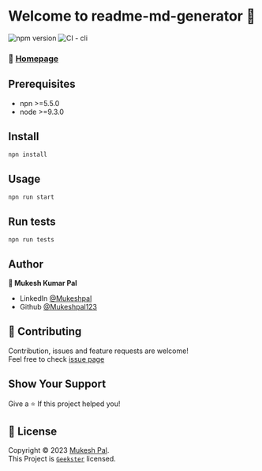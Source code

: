 # Welcome to readme-md-generator :wave:

![npm version](https://img.shields.io/npm/v/npm.svg)
![CI - cli](https://github.com/npm/cli/actions/workflows/ci.yml/badge.svg)

### :house_with_garden: [Homepage](https://www.geekster.in/)
## Prerequisites

* npn >=5.5.0
* node >=9.3.0

## Install
```
npn install
```
## Usage
```
npn run start
```
## Run tests
```
npn run tests
```
## Author
__👤 Mukesh Kumar Pal__
* LinkedIn [@Mukeshpal](linkedin.com/in/mukesh-pal-917b81264)
* Github [@Mukeshpal123](https://github.com/Mukeshpal123)

## 🤝 Contributing
Contribution, issues and feature requests are welcome!
<br>
Feel free to check [issue page]()
<br>
## Show Your Support
Give a :star: If this project helped you!
## :memo: License
Copyright ©️ 2023 [Mukesh Pal]().
<br>
This Project is [`Geekster`](https://www.geekster.in/) licensed.
